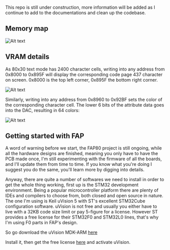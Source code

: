 This repo is still under construction, more information will be added as I continue to add to the documentations and clean up the codebase. 

## Memory map

![Alt text](http://i.imgur.com/IBxdGvUg.png)

## VRAM details

As 80x30 text mode has 2400 character cells, writing into any address from 0x8000 to 0x895F will display the corresponding code page 437 character on screen. 0x8000 is the top left corner, 0x895F the bottom right corner.

![Alt text](http://i.imgur.com/2tsq7oi.jpg)

Similarly, writing into any address from 0x8960 to 0x92BF sets the color of the corresponding character cell. The lower 6 bits of the attribute data goes into the DAC, resulting in 64 colors:

![Alt text](http://i.imgur.com/OiliBPQ.png)

## Getting started with FAP

A word of warning before we start, the FAP80 project is still ongoing, while all the hardware designs are finished, meaning you only have to have the PCB made once, I'm still experimenting with the firmware of all the boards, and I'll update them from time to time. If you know what you're doing I suggest you do the same, you'll learn more by digging into details.

Anyway, there are quite a number of softwares we need to install in order to get the whole thing working, first up is the STM32 development environment. Being a popular microcontroller platform there are plenty of IDEs and compilers to choose from, both closed and open source in nature. The one I'm using is Keil uVision 5 with ST's excellent STM32Cube configuration software. uVision is not free and usually you either have to live with a 32KB code size limit or pay 5-figure for a license. However ST provides a free license for their STM32F0 and STM32L0 lines, that's why I'm using F0 parts in FAP's design.

So go download the uVision MDK-ARM [here](https://www.keil.com/download/product/)

Install it, then get the free license [here](http://www2.keil.com/stmicroelectronics-stm32/mdk) and activate uVision.

